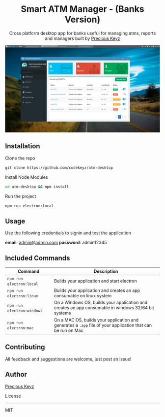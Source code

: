 <p align="center">
  <h1 align="center">Smart ATM Manager - (Banks Version)</h1>
  <p align="center">Cross platform desktop app for banks useful for managing atms, reports and managers built by
<a href="https://codekeyz.netlify.com">Precious Keyz</a></p>
</p>

<p align="center">
<img alt="demo" width="auto" height="auto" src="./screenshot.png"/>
</p>
 
## Installation

Clone the repo

```bash
git clone https://github.com/codekeyz/atm-desktop
```

Install Node Modules

```bash
cd atm-desktop && npm install
```

Run the project

```bash
npm run electron:local
```

## Usage

Use the following credentials to signin and test the application

__email__: admin@admin.com
__password__:  admin12345

## Included Commands

|Command|Description|
|--|--|
|`npm run electron:local`| Builds your application and start electron
|`npm run electron:linux`| Builds your application and creates an app consumable on linux system |
|`npm run electron:windows`| On a Windows OS, builds your application and creates an app consumable in windows 32/64 bit systems |
|`npm run electron:mac`|  On a MAC OS, builds your application and generates a `.app` file of your application that can be run on Mac |

## Contributing

All feedback and suggestions are welcome, just post an issue!

## Author

[Precious Keyz](https://codekeyz.netlify.com/)

License

---

MIT
